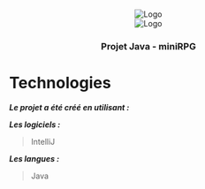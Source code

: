 <!-- PROJECT LOGO -->
<br />
<p align="center">
    <img src="https://www.promeo-formation.fr/themes/custom/promeo/img/logos/logo_uimm.svg" alt="Logo" ><br>
    <img src="https://www.promeo-formation.fr/themes/custom/promeo/img/logos/logo_promeo.svg" alt="Logo" >
  
  <h3 align="center">Projet Java - miniRPG </h3>

# Technologies

***Le projet a été créé en utilisant :***

***Les logiciels :***

> IntelliJ

***Les langues :***

> Java
